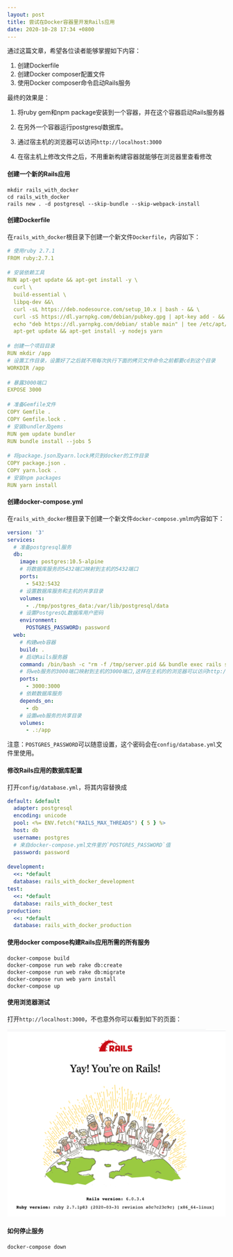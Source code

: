 ```yaml
---
layout: post
title: 尝试在Docker容器里开发Rails应用
date: 2020-10-28 17:34 +0800
---
```


通过这篇文章，希望各位读者能够掌握如下内容：

1. 创建Dockerfile
2. 创建Docker composer配置文件
3. 使用Docker composer命令启动Rails服务

最终的效果是：

1. 将ruby gem和npm package安装到一个容器，并在这个容器启动Rails服务器

2. 在另外一个容器运行postgresql数据库。
3. 通过宿主机的浏览器可以访问`http://localhost:3000`
4. 在宿主机上修改文件之后，不用重新构建容器就能够在浏览器里查看修改

#### 创建一个新的Rails应用

```shell
mkdir rails_with_docker
cd rails_with_docker
rails new . -d postgresql --skip-bundle --skip-webpack-install
```

#### 创建Dockerfile

在`rails_with_docker`根目录下创建一个新文件`Dockerfile`，内容如下：

```yaml
# 使用ruby 2.7.1
FROM ruby:2.7.1

# 安装依赖工具
RUN apt-get update && apt-get install -y \
  curl \
  build-essential \
  libpq-dev &&\
  curl -sL https://deb.nodesource.com/setup_10.x | bash - && \
  curl -sS https://dl.yarnpkg.com/debian/pubkey.gpg | apt-key add - && \
  echo "deb https://dl.yarnpkg.com/debian/ stable main" | tee /etc/apt/sources.list.d/yarn.list && \
  apt-get update && apt-get install -y nodejs yarn

# 创建一个项目目录
RUN mkdir /app
# 设置工作目录，设置好了之后就不用每次执行下面的拷贝文件命令之前都要cd到这个目录
WORKDIR /app

# 暴露3000端口
EXPOSE 3000

# 准备Gemfile文件
COPY Gemfile .
COPY Gemfile.lock .
# 安装bundler及gems
RUN gem update bundler
RUN bundle install --jobs 5

# 将package.json及yarn.lock拷贝到docker的工作目录
COPY package.json .
COPY yarn.lock .
# 安装npm packages
RUN yarn install
```

#### 创建docker-compose.yml

在`rails_with_docker`根目录下创建一个新文件`docker-compose.yml`m内容如下：

```yaml
version: '3'
services:
  # 准备postgresql服务
  db:
    image: postgres:10.5-alpine
    # 将数据库服务的5432端口映射到主机的5432端口
    ports:
      - 5432:5432
    # 设置数据库服务和主机的共享目录
    volumes:
      - ./tmp/postgres_data:/var/lib/postgresql/data
    # 设置PostgresQL数据库用户密码
    environment:
      POSTGRES_PASSWORD: password
  web:
    # 构建web容器
    build: .
    # 启动Rails服务器
    command: /bin/bash -c "rm -f /tmp/server.pid && bundle exec rails server -b 0.0.0.0 -P /tmp/server.pid"
    # 将web服务的3000端口映射到主机的3000端口,这样在主机的的浏览器可以访问http://localhost:3000
    ports:
      - 3000:3000
    # 依赖数据库服务
    depends_on:
      - db
    # 设置web服务的共享目录
    volumes:
      - .:/app
```

注意：`POSTGRES_PASSWORD`可以随意设置，这个密码会在`config/database.yml`文件里使用。

#### 修改Rails应用的数据库配置

打开`config/database.yml`，将其内容替换成

````yaml
default: &default
  adapter: postgresql
  encoding: unicode
  pool: <%= ENV.fetch("RAILS_MAX_THREADS") { 5 } %>
  host: db
  username: postgres
  # 来自docker-compose.yml文件里的`POSTGRES_PASSWORD`值
  password: password

development:
  <<: *default
  database: rails_with_docker_development
test:
  <<: *default
  database: rails_with_docker_test
production:
  <<: *default
  database: rails_with_docker_production
````

#### 使用docker compose构建Rails应用所需的所有服务

```shell
docker-compose build
docker-compose run web rake db:create
docker-compose run web rake db:migrate
docker-compose run web yarn install
docker-compose up
```

#### 使用浏览器测试

打开`http://localhost:3000`，不也意外你可以看到如下的页面：

![home-page-of-rails-in-docker.png](/images/home-page-of-rails-in-docker.png)

#### 如何停止服务

```
docker-compose down
```

